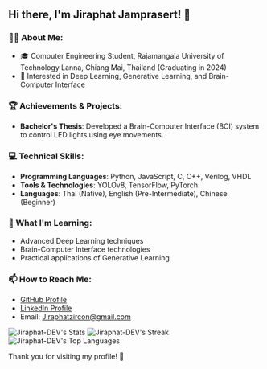 ## Hi there, I'm Jiraphat Jamprasert! 👋

### 🧑‍💻 About Me:
- 🎓 Computer Engineering Student, Rajamangala University of Technology Lanna, Chiang Mai, Thailand (Graduating in 2024)
- 🌟 Interested in Deep Learning, Generative Learning, and Brain-Computer Interface

### 🏆 Achievements & Projects:
- **Bachelor's Thesis**: Developed a Brain-Computer Interface (BCI) system to control LED lights using eye movements.

### 💻 Technical Skills:
- **Programming Languages**: Python, JavaScript, C, C++, Verilog, VHDL
- **Tools & Technologies**: YOLOv8, TensorFlow, PyTorch
- **Languages**: Thai (Native), English (Pre-Intermediate), Chinese (Beginner)

### 🌱 What I'm Learning:
- Advanced Deep Learning techniques
- Brain-Computer Interface technologies
- Practical applications of Generative Learning

### 📫 How to Reach Me:
- [GitHub Profile](https://github.com/Jiraphat-DEV)
- [LinkedIn Profile](https://www.linkedin.com/in/jiraphat-jamprasert-659b58259/)
- Email: Jiraphatzircon@gmail.com

![Jiraphat-DEV's Stats](https://github-readme-stats.vercel.app/api?username=Jiraphat-DEV&theme=graywhite&show_icons=true&hide_border=true&count_private=true)
![Jiraphat-DEV's Streak](https://github-readme-streak-stats.herokuapp.com/?user=Jiraphat-DEV&theme=graywhite&hide_border=true)
![Jiraphat-DEV's Top Languages](https://github-readme-stats.vercel.app/api/top-langs/?username=Jiraphat-DEV&theme=graywhite&show_icons=true&hide_border=true&layout=compact)


Thank you for visiting my profile! 🙏
